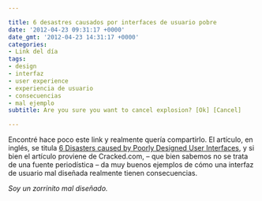 ```yaml
---

title: 6 desastres causados por interfaces de usuario pobre
date: '2012-04-23 09:31:17 +0000'
date_gmt: '2012-04-23 14:31:17 +0000'
categories:
- Link del día
tags:
- design
- interfaz
- user experience
- experiencia de usuario
- consecuencias
- mal ejemplo
subtitle: Are you sure you want to cancel explosion? [Ok] [Cancel]

---
```


Encontré hace poco este link y realmente quería compartirlo. El artículo, en inglés, se titula [6 Disasters caused by Poorly Designed User Interfaces](http://www.cracked.com/article_19776_6-disasters-caused-by-poorly-designed-user-interfaces.html), y si bien el artículo proviene de Cracked.com, &ndash; que bien sabemos no se trata de una fuente periodística &ndash; da muy buenos ejemplos de cómo una interfaz de usuario mal diseñada realmente tienen consecuencias.

_Soy un zorrinito mal diseñado._
